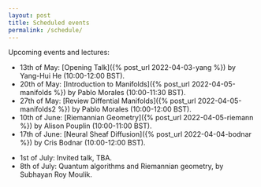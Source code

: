 ```yaml
---
layout: post
title: Scheduled events
permalink: /schedule/
---
```


Upcoming events and lectures: 

- 13th of May: [Opening Talk]({% post_url 2022-04-03-yang %}) by Yang-Hui He (10:00-12:00 BST).
- 20th of May: [Introduction to Manifolds]({% post_url 2022-04-05-manifolds %}) by Pablo Morales (10:00-11:30 BST).
- 27th of May: [Review Diffential Manifolds]({% post_url 2022-04-05-manifolds2 %}) by Pablo Morales (10:00-12:00 BST).
- 10th of June: [Riemannian Geometry]({% post_url 2022-04-05-riemann %}) by Alison Pouplin (10:00-11:00 BST).
- 17th of June: [Neural Sheaf Diffusion]({% post_url 2022-04-04-bodnar %}) by Cris Bodnar (10:00-12:00 BST).
<!-- - 24th of June: Fibre bundles and gauge transformation, by Justin Ta (10:00-11:00 BST). -->
- 1st of July: Invited talk, TBA.
- 8th of July: Quantum algorithms and Riemannian geometry, by Subhayan Roy Moulik.